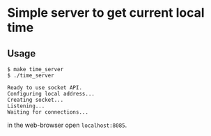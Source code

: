 # Simple server to get current local time

## Usage

```
$ make time_server
$ ./time_server

Ready to use socket API.
Configuring local address...
Creating socket...
Listening...
Waiting for connections...
```

in the web-browser open `localhost:8085`.
